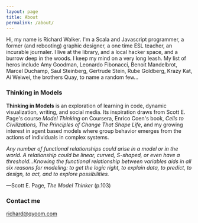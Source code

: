 ```yaml
---
layout: page
title: About
permalink: /about/
---
```


Hi, my name is Richard Walker. I'm a Scala and Javascript programmer, a former (and rebooting) graphic designer, a one time ESL teacher, an incurable journaler. I live at the library, and a local hacker space, and a burrow deep in the woods. I keep my mind on a very long leash. My list of heros include Amy Goodman, Leonardo Fibonacci, Benoit Mandelbrot, Marcel Duchamp, Saul Steinberg, Gertrude Stein, Rube Goldberg, Krazy Kat, Ai Weiwei, the brothers Quay, to name a random few...

### Thinking in Models

**Thinking in Models** is an exploration of learning in code, dynamic visualization, writing, and social media. Its inspiration draws from Scott E. Page's course *Model Thinking* on Coursera, Enrico Coen's book, *Cells to Civilizations, The Principles of Change That Shape Life*, and my growing interest in agent based models where group behavior emerges from the actions of individuals in complex systems.

*Any number of functional relationships could arise in a model or in the world. A relationship could be linear, curved, S-shaped, or even have a threshold...Knowing the functional relationship between variables aids in all six reasons for modeling: to get the logic right, to explain data, to predict, to design, to act, and to explore possibilities.*

—Scott E. Page, *The Model Thinker* (p.103)

### Contact me

[richard@qyoom.com](mailto:richard@qyoom.com)